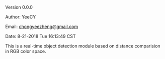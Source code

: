 
Version 0.0.0

Author: YeeCY

Email:  chongyeezheng@gmail.com

Date:   8-21-2018 Tue 16:13:49 CST

  This is a real-time object detection module based on distance comparision in RGB color space.
  
